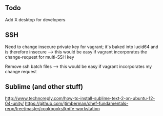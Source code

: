 
## Todo

Add X desktop for developers

## SSH
Need to change insecure private key for vagrant; it's baked into lucid64 and is therefore insecure --> this would be easy if vagrant incorporates the change-request for multi-SSH key

Remove ssh batch files --> this would be easy if vagrant incorporates my change request


## Sublime (and other stuff)
http://www.technoreply.com/how-to-install-sublime-text-2-on-ubuntu-12-04-unity/
https://github.com/jtimberman/chef-fundamentals-repo/tree/master/cookbooks/knife-workstation
